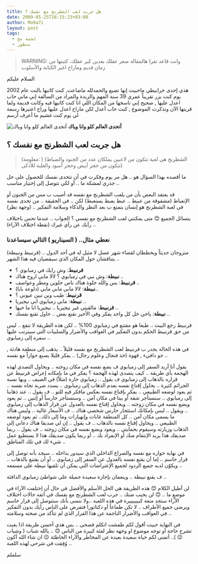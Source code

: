 ```yaml
---
title: هل جربت لعب الشطرنج مع نفسك ؟
date: 2009-05-25T16:15:23+03:00
author: Mo9a7i
layout: post
tags:
  - لحسة مخ
  - منظور
---
```

> WARNING: وانت قاعد تقرا هالمقالة صغر عقلك بعدين كبر عقلك، كتبتها من زمان قديم وماراح اغير الكتابة والأسلوب

السلام عليكم

هذي إحدى خرابيطي ماحبيت إنها تضيع والحمدلله ماضاعت, كنت كاتبها بالنت عام 2002 يوم كنت بزر تقريباً عمري 39 سنة المهم والزبدة والمراد من السالفة إني ماني حاب اعدل عليها , صحيح إني ناسخها من المكان اللي انا كنت كاتبها فيه وكانت قديمة ولما قريتها الآن وتذكرت الموضوع , كنت حاب أعدل لكن ماراح اعدل عليها وراح اعتبرها رسمة لي يوم كنت غشيم ما أعرف أرسم
  
![أتحدى العالم كلو وانا وياك](https://images.pexels.com/photos/1040157/pexels-photo-1040157.jpeg?auto=compress&cs=tinysrgb&dpr=2&h=500&w=800)
__أتحدى العالم كلو وانا وياك__

## هل جربت لعب الشطرنج مع نفسك ؟
> (معلومة: ) (الشطرنج هي لعبة تتكون من لاعبين يملكان عدد من الجنود والضباط تتكون من حجر أبيض وحجر أسود والغلبة للأذكى)

ما أقصده بهذا السؤال هو .. هل مر يوم وفكرت في أن تتحدى نفسك للحصول على حل جذري لمشكة ما .. أو لكي تتوصل إلى إختيار مناسب ..

قد يعتقد البعض بأن من يلعب الشطرنج مع نفسه قد أصيب ب مس من الجنون أو الإنعباط (مشقوقة من عبيط .. عبط يعبط يستعبط) لكن .. في الحقيقة .. من تحدى نفسه في لعبة الشطرنج هو إنسان يتمتع ب بعد النظر والذكاء وسلامة التفكير .. (وجهة نظر)

يتسائل الجميع 😊 متى يمكنني لعب الشطرنج مع نفسي ؟ الجواب .. عندما تحس باختلاف رأيك عن رأي غيرك (نقطة اختلاف الآراء) ..

### نعطي مثال.. ( السيناريو ) التالي سيساعدنا

(قرنبيط ونبيطة) متزوجان حديثاً ويخططان لقضاء شهر عسل لا مثيل له في أحد الدول .. يتناقشان حول المكان الذي سيقضيان فيه هذا الشهر ..

- **قرنبيط**: وش رايك في زمبابوي ؟
- **نبيطة**: وش نبي في زمبابوي ؟ لالا مابي اروح هناك ..
- **قرنبيط**: بس والله حلوة هناك ناس حلوين ومطر وعواصف ..
- **نبيطة**: لالا مابي مابي مابي (دلوعة بابا)..
- **قرنبيط**: طيب وين تبين عيوني ؟
- **نبيطة**: مابي زمبابوي ابي نيجيريا ..
- **قرنبيط**: مالقيتي غير نيجيريا .. نيجيريا انا ما حبها ..
- **نبيطة**: ياخي خل كل واحد يفكر وفي الأخير نقنع بعض .. حاول تقنع نفسك ..

قرنبيط رجع البيت .. طبعا هو مقتنع في زمبابوي 100% .. لكن هذه الطريقة لا تنفع .. ليس من حق قرنبيط الحكم بدون التفكير في العواقب والأضرار والسلبيات التي سيترتب عليها سفره إلى زمبابوي ..

في هذه الحالة يجدر ب قرنبيط لعب الشطرنج مع نفسه قليلاً .. يذهب إلى منطقة هادئة , جو دافيء , قهوة (خذ فنجال وعلوم رجال) .. يفكر قليلا يصنع حواراً مع نفسه ..

يقول أنا أريد السفر إلى زمبابوي ف يضع نفسه في مكان زوجته .. ويحاول التصدي لهذه الهجمة بأي طريقة .. كيف يتصدى لهذه الهجمة ؟ يفكر في ما بإمكانه إعراض قرنبيط عن قراره بالذهاب إلى زمبابوي ف يقول .. زمبابوي حارة (مثلاً) في الصيف .. وبها نسبة الجرائم كثيرة .. يحاول إقناع نفسه بعدم الذهاب إلى زمبابوي .. يسدد ضربة تجاه نفسه .. ثم يعود لوضعه الطبيعي .. يفكر بإقناع نفسه بعكس مافكر فيه للتو .. ف يقول .. عند ذهابنا إلى زمبابوي .. سنستأجر شقة أو بيتا في مكان آمن .. وسنستأجر حارساً أو إثنين .. ثم يعود ويضع نفسه في مكان زوجته .. ويحاول إقناع نفسه بالعدول عن قرار الذهاب إلى زمبابوي .. ويقول .. ليس بإمكانك استئجار حارس شخصي هناك .. ف الأسعار غالية .. وليس هناك ما يسمى مكان آمن .. كل المنطقة غابات وإنهيارات وما إلى ذلك.. ثم يعود لوضعه الطبيعي .. ويحاول إقناع نفسه بالذهاب .. ف يقول .. إن لي صديقا هناك دعاني إلى الذهاب وزيارته وسيقوم بحمايتي .. ويعود ويضع نفسه في مكان زوجته .. ف يقول .. ربما صديقك هذا يريد الإنتقام منك أو الإنفراد بك .. أو ربما يكون صديقك هذا لا يستطيع عمل شيء لك في تلك المناطق ..

في نهاية حواره مع نفسه والصراع الداخلي الذي سيدور بداخله .. سيجد بأنه توصل إلى قرار حاسم .. إما أن يقنع نفسه بالعدول عن السفر إلى زمبابوي .. أو أن يقتنع بالذهاب .. ويكوّن لديه جميع الردود لجميع الإعتراضات التي يمكن أن تلقيها نبيطة على مسمعه ..

ف يقنع نبيطة .. وينعمان بإجازة سعيدة جميلة على شواطئ زمبابوي الدافئة ..

لن أطيل الكلام 😊 هذه الطريقة هي الحل الأسلم والأفضل في حال أن إختلفت الآراء في موضعٍ ما .. 😊 لن يخيب ضنك .. جرب لعب الشطرنج مع نفسك في أتفه حالات اختلاف الآراء ستجد متعة كبييييييرة في هذه اللعبة ..ولا ننسى بأنك ستتوصل إلى قرار حاسم ويرضي جميع الأطراف .. لا تكن طماعاُ أو دكتاتورا فتفرض على الناس رأيك بدون التفكير في العواقب والأضرار الناجمة عن هذا القرار الذي لم تتأكد من صحته وسلامته ..

في النهاية حبيت أقول لكم طفشت اتكلم فصحى .. بس هذي أحسن طريقة اذا بغيت تشرح حاجة أو توجه موضوع او وجهة نظر لفئة كبيرة من الناس 😊 .. يالله شباب ( وشياب 😉 ).. أتمنى لكم حياة سعيدة بعيدة عن المخاطر والآراء الخاطئة 😉 ان شاء الله أكون وُفِقت في شرحي لهذه اللعبة ..

سلملم
